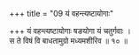 +++
title = "09 यं वहन्त्यष्टायोगाः"

+++
यं वहन्त्यष्टायोगाः षङयोगा यं चतुर्गवाः ।  
स ते विषं वि बाधतामुग्रो मध्यमशीरिव ॥ १० ॥